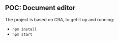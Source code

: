 ## POC: Document editor

The project is based on CRA, to get it up and running:

* `npm install`
* `npm start`
